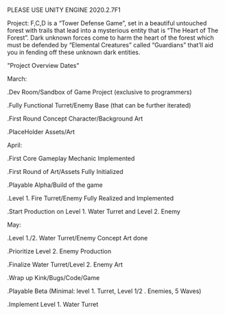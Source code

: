 PLEASE USE UNITY ENGINE 2020.2.7F1

Project: F,C,D is a “Tower Defense Game”, set in a beautiful untouched forest with trails that lead into a mysterious entity that is “The Heart of The Forest”. Dark unknown forces come to harm the heart of the forest which must be defended by “Elemental Creatures” called “Guardians” that’ll aid you in fending off these unknown dark entities.

"Project Overview Dates"

March:

.Dev Room/Sandbox of Game Project (exclusive to programmers)

.Fully Functional Turret/Enemy Base (that can be further iterated)

.First Round Concept Character/Background Art

.PlaceHolder Assets/Art

April:

.First Core Gameplay Mechanic Implemented

.First Round of Art/Assets Fully Initialized

.Playable Alpha/Build of the game 

.Level 1. Fire Turret/Enemy Fully Realized and Implemented

.Start Production on Level 1. Water Turret and Level 2. Enemy

May: 

.Level 1./2. Water Turret/Enemy Concept Art done

.Prioritize Level 2. Enemy Production

.Finalize Water Turret/Level 2. Enemy Art

.Wrap up Kink/Bugs/Code/Game

.Playable Beta (Minimal: level 1. Turret, Level 1/2 . Enemies, 5 Waves)

.Implement Level 1. Water Turret

